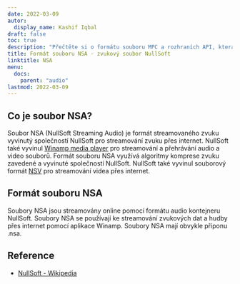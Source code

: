 ```yaml
---
date: 2022-03-09
autor:
  display_name: Kashif Iqbal
draft: false
toc: true
description: "Přečtěte si o formátu souboru MPC a rozhraních API, která mohou vytvářet a otevírat soubory MPC."
title: Formát souboru NSA - zvukový soubor NullSoft
linktitle: NSA
menu:
  docs:
    parent: "audio"
lastmod: 2022-03-09
---
```


## Co je soubor NSA?

Soubor NSA (NullSoft Streaming Audio) je formát streamovaného zvuku vyvinutý společností NullSoft pro streamování zvuku přes internet. NullSoft také vyvinul [Winamp media player](https://www.winamp.com/) pro streamování a přehrávání audio a video souborů. Formát souboru NSA využívá algoritmy komprese zvuku zavedené a vyvinuté společností NullSoft. NullSoft také vyvinul souborový formát [NSV](/cs/video/nsv/) pro streamování videa přes internet.

## Formát souboru NSA

Soubory NSA jsou streamovány online pomocí formátu audio kontejneru NullSoft. Soubory NSA se používají ke streamování zvukových dat a hudby přes internet pomocí aplikace Winamp. Soubory NSA mají obvykle příponu .nsa.

## Reference

* [NullSoft - Wikipedia](https://en.wikipedia.org/wiki/Nullsoft)

